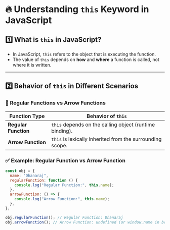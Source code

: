 # 🔥 Understanding `this` Keyword in JavaScript

## 1️⃣ What is `this` in JavaScript?
- In JavaScript, `this` refers to the object that is executing the function.
- The value of `this` depends on **how** and **where** a function is called, not where it is written.

---

## 2️⃣ Behavior of `this` in Different Scenarios

### 📌 Regular Functions vs Arrow Functions

| Function Type       | Behavior of `this` |
|---------------------|---------------------|
| **Regular Function** | `this` depends on the calling object (runtime binding). |
| **Arrow Function**   | `this` is lexically inherited from the surrounding scope. |

### ✅ Example: Regular Function vs Arrow Function
```javascript
const obj = {
  name: "Dhanaraj",
  regularFunction: function () {
    console.log("Regular Function:", this.name);
  },
  arrowFunction: () => {
    console.log("Arrow Function:", this.name);
  },
};

obj.regularFunction(); // Regular Function: Dhanaraj
obj.arrowFunction(); // Arrow Function: undefined (or window.name in browsers)
